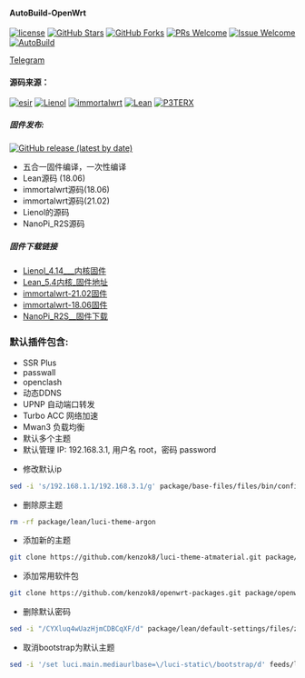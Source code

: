 ﻿#### AutoBuild-OpenWrt
[1]: https://img.shields.io/badge/license-GPLV2-brightgreen.svg
[2]: /LICENSE
[3]: https://img.shields.io/badge/PRs-welcome-brightgreen.svg
[4]: https://github.com/kenzok8/LEDE-x86_64/pulls
[5]: https://img.shields.io/badge/Issues-welcome-brightgreen.svg
[6]: https://github.com/kenzok8/LEDE-x86_64/issues/new
[7]: https://img.shields.io/github/v/release/hyird/Action-Openwrt
[8]: https://github.com/kenzok8/LEDE-x86_64/releases
[10]: https://img.shields.io/badge/Contact-telegram-blue
[11]: https://t.me/joinchat/JjxmyRZZXJWb74I-sCrryA
[12]: https://github.com/kenzok8/LEDE-x86_64/workflows/autobuild/badge.svg
[13]: https://github.com/kenzok8/LEDE-x86_64/actions

[![license][1]][2]
[![GitHub Stars](https://img.shields.io/github/stars/kenzok8/LEDE-x86_64.svg?style=flat-square&label=Stars)](https://github.com/kenzok8/LEDE-x86_64/stargazers)
[![GitHub Forks](https://img.shields.io/github/forks/kenzok8/LEDE-x86_64.svg?style=flat-square&label=Forks)](https://github.com/kenzok8/LEDE-x86_64)
[![PRs Welcome][3]][4]
[![Issue Welcome][5]][6]
[![AutoBuild][12]][13]

<a href="https://t.me/joinchat/JjxmyRZZXJWb74I-sCrryA" target="_blank">Telegram</a>



#### 源码来源：
[![esir](https://img.shields.io/badge/AutoBuild-esir-red.svg?style=flat&logo=appveyor)](https://github.com/esirplayground/AutoBuild-OpenWrt)
 [![Lienol](https://img.shields.io/badge/passwall-openwrt-blueviolet.svg?style=flat&logo=appveyor)](https://github.com/xiaorouji/openwrt-passwall) 
[![immortalwrt](https://img.shields.io/badge/immortalwrt-openwrt-orange.svg?style=flat&logo=appveyor)](https://github.com/immortalwrt/immortalwrt) 
[![Lean](https://img.shields.io/badge/package-Lean-blueviolet.svg?style=flat&logo=appveyor)](https://github.com/coolsnowwolf/lede) 
[![P3TERX](https://img.shields.io/badge/Actions-P3TERX-success.svg?style=flat&logo=appveyor)](https://github.com/P3TERX/Actions-OpenWrt)


##### 固件发布:

[![GitHub release (latest by date)](https://img.shields.io/github/v/release/kenzok8/LEDE-x86_64?style=for-the-badge&label=Download)](https://github.com/kenzok78/Build-OpenWrt/releases/latest)

*   五合一固件编译，一次性编译
*   Lean源码            (18.06)
*   immortalwrt源码(18.06) 
*   immortalwrt源码(21.02)
*   Lienol的源码
*   NanoPi_R2S源码

##### 固件下载链接

- [Lienol_4.14___内核固件](https://github.com/kenzok8/LEDE-x86_64/actions?query=workflow%3ALienol_4.14内核)
- [Lean_5.4内核_固件地址](https://github.com/kenzok8/LEDE-x86_64/actions?query=workflow%3ALean_5.4内核)
- [immortalwrt-21.02固件](https://github.com/kenzok8/LEDE-x86_64/actions?query=workflow%3Aopenwrt_21.02)
- [immortalwrt-18.06固件](https://github.com/kenzok8/LEDE-x86_64/actions?query=workflow%3Aopenwrt_18.06)
- [NanoPi_R2S__固件下载](https://github.com/kenzok8/LEDE-x86_64/actions?query=workflow%3ANanoPi_R2S)

### 默认插件包含:

+ SSR Plus 
+ passwall
+ openclash
+ 动态DDNS
+ UPNP 自动端口转发
+ Turbo ACC 网络加速
+ Mwan3 负载均衡
+ 默认多个主题
+ 默认管理 IP: 192.168.3.1, 用户名 root，密码 password

* 修改默认ip

```bash
sed -i 's/192.168.1.1/192.168.3.1/g' package/base-files/files/bin/config_generate
```
* 删除原主题	
```bash
rm -rf package/lean/luci-theme-argon
```

* 添加新的主题
```bash
git clone https://github.com/kenzok8/luci-theme-atmaterial.git package/lean/luci-theme-atmaterial
```
* 添加常用软件包
```bash
git clone https://github.com/kenzok8/openwrt-packages.git package/openwrt-packages
```
* 删除默认密码
```bash
sed -i "/CYXluq4wUazHjmCDBCqXF/d" package/lean/default-settings/files/zzz-default-settings
```

* 取消bootstrap为默认主题	
```bash
sed -i '/set luci.main.mediaurlbase=\/luci-static\/bootstrap/d' feeds/luci/themes/luci-theme-bootstrap/root/etc/uci-defaults/30_luci-theme-bootstrap
```


